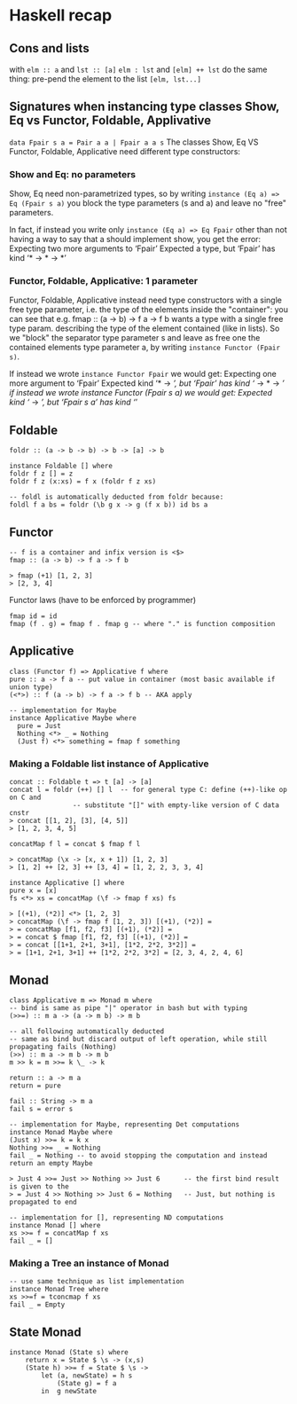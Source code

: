 # Haskell recap

## Cons and lists
with `elm :: a` and `lst :: [a]`
`elm : lst` and `[elm] ++ lst` do the same thing: pre-pend the element to the list `[elm, lst...]`

## Signatures when instancing type classes Show, Eq vs Functor, Foldable, Applivative
`data Fpair s a = Pair a a | Fpair a a s`
The classes Show, Eq VS Functor, Foldable, Applicative need different type constructors:

### Show and Eq: no parameters
Show, Eq need non-parametrized types, so by writing `instance (Eq a) => Eq (Fpair s a)`
you block the type parameters (s and a) and leave no "free" parameters.

In fact, if instead you write only `instance (Eq a) => Eq Fpair` other than not having a way to
say that a should implement show, you get the error:
Expecting two more arguments to ‘Fpair’
Expected a type, but ‘Fpair’ has kind ‘* -> * -> *’

### Functor, Foldable, Applicative: 1 parameter
Functor, Foldable, Applicative instead need type constructors with a single free type parameter,
i.e. the type of the elements inside the "container": you can see that 
e.g. fmap :: (a -> b) -> f a -> f b wants a type with a
single free type param. describing the type of the element contained (like in lists). So we
"block" the separator type parameter s and leave as free one the contained
elements type parameter a, by writing `instance Functor (Fpair s)`.

If instead we wrote `instance Functor Fpair` we would get:
Expecting one more argument to ‘Fpair’
Expected kind ‘* -> *’, but ‘Fpair’ has kind ‘* -> * -> *’
if instead we wrote instance Functor (Fpair s a) we would get:
Expected kind ‘* -> *’, but ‘Fpair s a’ has kind ‘*’

## Foldable
```
foldr :: (a -> b -> b) -> b -> [a] -> b

instance Foldable [] where
foldr f z [] = z
foldr f z (x:xs) = f x (foldr f z xs)

-- foldl is automatically deducted from foldr because:
foldl f a bs = foldr (\b g x -> g (f x b)) id bs a
```

## Functor
```
-- f is a container and infix version is <$>
fmap :: (a -> b) -> f a -> f b

> fmap (+1) [1, 2, 3]
> [2, 3, 4]
```

Functor laws (have to be enforced by programmer)
```
fmap id = id
fmap (f . g) = fmap f . fmap g -- where "." is function composition
```

## Applicative
```
class (Functor f) => Applicative f where
pure :: a -> f a -- put value in container (most basic available if union type)
(<*>) :: f (a -> b) -> f a -> f b -- AKA apply

-- implementation for Maybe
instance Applicative Maybe where
  pure = Just
  Nothing <*> _ = Nothing
  (Just f) <*> something = fmap f something
```

### Making a Foldable list instance of Applicative
```
concat :: Foldable t => t [a] -> [a]
concat l = foldr (++) [] l 	-- for general type C: define (++)-like op on C and
				-- substitute "[]" with empty-like version of C data cnstr
> concat [[1, 2], [3], [4, 5]] 
> [1, 2, 3, 4, 5]

concatMap f l = concat $ fmap f l

> concatMap (\x -> [x, x + 1]) [1, 2, 3]
> [1, 2] ++ [2, 3] ++ [3, 4] = [1, 2, 2, 3, 3, 4]

instance Applicative [] where
pure x = [x]
fs <*> xs = concatMap (\f -> fmap f xs) fs

> [(+1), (*2)] <*> [1, 2, 3]
> concatMap (\f -> fmap f [1, 2, 3]) [(+1), (*2)] = 
> = concatMap [f1, f2, f3] [(+1), (*2)] =
> = concat $ fmap [f1, f2, f3] [(+1), (*2)] =
> = concat [[1+1, 2+1, 3+1], [1*2, 2*2, 3*2]] =
> = [1+1, 2+1, 3+1] ++ [1*2, 2*2, 3*2] = [2, 3, 4, 2, 4, 6]
```

## Monad
```
class Applicative m => Monad m where
-- bind is same as pipe "|" operator in bash but with typing
(>>=) :: m a -> (a -> m b) -> m b

-- all following automatically deducted
-- same as bind but discard output of left operation, while still propagating fails (Nothing)
(>>) :: m a -> m b -> m b
m >> k = m >>= k \_ -> k

return :: a -> m a
return = pure

fail :: String -> m a
fail s = error s

-- implementation for Maybe, representing Det computations
instance Monad Maybe where
(Just x) >>= k = k x
Nothing >>= _ = Nothing
fail _ = Nothing -- to avoid stopping the computation and instead return an empty Maybe

> Just 4 >>= Just >> Nothing >> Just 6		-- the first bind result is given to the
> = Just 4 >> Nothing >> Just 6 = Nothing	-- Just, but nothing is propagated to end

-- implementation for [], representing ND computations
instance Monad [] where
xs >>= f = concatMap f xs
fail _ = []
```

### Making a Tree an instance of Monad
```
-- use same technique as list implementation
instance Monad Tree where
xs >>=f = tconcmap f xs
fail _ = Empty
```

## State Monad
```
instance Monad (State s) where
    return x = State $ \s -> (x,s)
    (State h) >>= f = State $ \s ->
        let (a, newState) = h s
            (State g) = f a
        in  g newState
```
